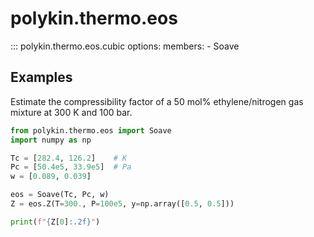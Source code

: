 # polykin.thermo.eos

::: polykin.thermo.eos.cubic
    options:
        members:
            - Soave

## Examples

Estimate the compressibility factor of a 50 mol% ethylene/nitrogen gas mixture at 300 K and
100 bar.

```python exec="on" source="material-block"
from polykin.thermo.eos import Soave
import numpy as np

Tc = [282.4, 126.2]    # K
Pc = [50.4e5, 33.9e5]  # Pa
w = [0.089, 0.039]

eos = Soave(Tc, Pc, w)
Z = eos.Z(T=300., P=100e5, y=np.array([0.5, 0.5]))

print(f"{Z[0]:.2f}")
```
